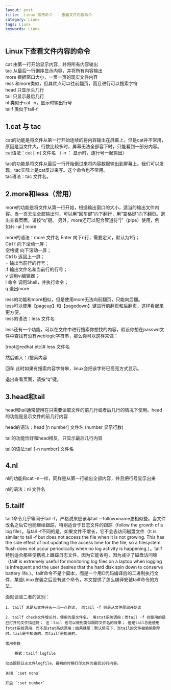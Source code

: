 ```yaml
---
layout: post
title:  Linux 常用命令 -- 查看文件内容命令
category: Liunx
tags: Liunx
keywords: Liunx
---
```


## Linux下查看文件内容的命令

cat     由第一行开始显示内容，并将所有内容输出  
tac     从最后一行倒序显示内容，并将所有内容输出  
more    根据窗口大小，一页一页的现实文件内容  
less    和more类似，但其优点可以往前翻页，而且进行可以搜索字符  
head    只显示头几行  
tail    只显示最后几行  
nl      类似于cat -n，显示时输出行号  
tailf  类似于tail-f  

## 1.cat 与 tac

cat的功能是将文件从第一行开始连续的将内容输出在屏幕上。但是cat并不常用，原因是当文件大，行数比较多时，屏幕无法全部容下时，只能看到一部分内容。
cat语法：cat [-n]  文件名 （-n ： 显示时，连行号一起输出）

tac的功能是将文件从最后一行开始倒过来将内容数据输出到屏幕上。我们可以发现，tac实际上是cat反过来写。这个命令也不常用。  
tac语法：tac 文件名。  


## 2.more和less（常用）

more的功能是将文件从第一行开始，根据输出窗口的大小，适当的输出文件内容。当一页无法全部输出时，可以用“回车键”向下翻行，用“空格键”向下翻页。退出查看页面，请按“q”键。
另外，more还可以配合管道符“|”（pipe）使用，例如:ls -al | more

more的语法：more 文件名
    Enter 向下n行，需要定义，默认为1行；  
    Ctrl f 向下滚动一屏；  
    空格键 向下滚动一屏；  
    Ctrl b 返回上一屏；  
    = 输出当前行的行号；  
    :f 输出文件名和当前行的行号；  
    v 调用vi编辑器；  
    ! 命令 调用Shell，并执行命令；  
    q 退出more  

less的功能和more相似，但是使用more无法向前翻页，只能向后翻。  
less可以使用【pageup】和【pagedown】键进行前翻页和后翻页，这样看起来更方便。  
less的语法：less 文件名  

less还有一个功能，可以在文件中进行搜索你想找的内容，假设你想在passwd文件中查找有没有weblogic字符串，那么你可以这样来做：

[root@redhat etc]# less 文件名

然后输入：/搜索内容

回车
此时如果有搜索内容字符串，linux会把该字符已高亮方式显示。

退出查看页面，请按“q”键。

## 3.head和tail

head和tail通常使用在只需要读取文件的前几行或者后几行的情况下使用。head的功能是显示文件的前几行内容

head的语法：head [n number] 文件名 (number 显示行数)

tail的功能恰好和head相反，只显示最后几行内容

tail的语法:tail [-n number] 文件名

## 4.nl

nl的功能和cat -n一样，同样是从第一行输出全部内容，并且把行号显示出来

nl的语法：nl 文件名

## 5.tailf

tailf命令几乎等同于tail -f，严格说来应该与tail --follow=name更相似些。当文件改名之后它也能继续跟踪，特别适合于日志文件的跟踪（follow the growth of a log file）。与tail -f不同的是，如果文件不增长，它不会去访问磁盘文件（It is similar to tail -f but does not access the file when it is not growing.  This has the side effect of not updating the access  time for the file, so a filesystem flush does not occur periodically when no log activity is happening.）。tailf特别适合那些便携机上跟踪日志文件，因为它能省电，因为减少了磁盘访问嘛（tailf  is extremely useful for monitoring log files on a laptop when logging is infrequent and the user desires that the hard disk spin down to conserve battery life.）。tailf命令不是个脚本，而是一个用C代码编译后的二进制执行文件，某些Linux安装之后没有这个命令，本文提供了怎么编译安装tailf命令的方法。

面就谈谈二者的区别：

    1. tailf 总是从文件开头一点一点的读， 而tail -f 则是从文件尾部开始读

    2. tailf check文件增长时，使用的是文件名， 用stat系统调用；而tail -f 则使用的是已打开的文件描述符； 注：tail 也可以做到类似跟踪文件名的效果； 但是tail总是使用fstat系统调用，而不是stat系统调用；结果就是：默认情况下，当tail的文件被偷偷删除时，tail是不知道的，而tailf是知道的。

    常用参数

        格式：tailf logfile

    动态跟踪日志文件logfile，最初的时候打印文件的最后10行内容。

    关闭 `:set nonu`

    开启 `:set number`
